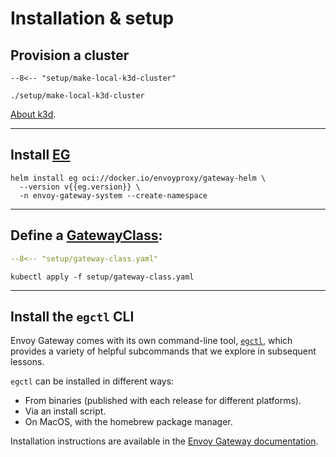 # Installation & setup

## Provision a cluster

```shell
--8<-- "setup/make-local-k3d-cluster"
```

```shell
./setup/make-local-k3d-cluster
```

[About k3d](https://k3d.io/).

---

## Install [EG](https://gateway.envoyproxy.io/)

```shell
helm install eg oci://docker.io/envoyproxy/gateway-helm \
  --version v{{eg.version}} \
  -n envoy-gateway-system --create-namespace
```

---

## Define a [GatewayClass](https://gateway-api.sigs.k8s.io/api-types/gatewayclass/):

```yaml linenums="1"
--8<-- "setup/gateway-class.yaml"
```

```shell
kubectl apply -f setup/gateway-class.yaml
```

---

## Install the `egctl` CLI

Envoy Gateway comes with its own command-line tool, [`egctl`](https://gateway.envoyproxy.io/docs/install/install-egctl/), which provides a variety of helpful subcommands that we explore in subsequent lessons.

`egctl` can be installed in different ways:

- From binaries (published with each release for different platforms).
- Via an install script.
- On MacOS, with the homebrew package manager.

Installation instructions are available in the [Envoy Gateway documentation](https://gateway.envoyproxy.io/docs/install/install-egctl/).